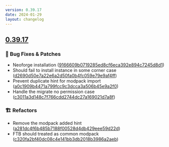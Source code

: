 ```yaml
---
version: 0.39.17
date: 2024-01-29
layout: changelog
---
```

## [0.39.17](#0.39.17)
### 🐛 Bug Fixes & Patches

- Neoforge installation ([9166609b0719285ed8cf6eca392e894c7245d8d1](https://github.com/Voxelum/x-minecraft-launcher/commit/9166609b0719285ed8cf6eca392e894c7245d8d1))
- Should fail to install instance in some corner case ([d2690d50e7a22e6a2d50fa0b4fc059e79e9af4ff](https://github.com/Voxelum/x-minecraft-launcher/commit/d2690d50e7a22e6a2d50fa0b4fc059e79e9af4ff))
- Prevent duplicate hint for modpack import ([a0c1909b4471a799fcc9c3dcca3a506b45e9a2f0](https://github.com/Voxelum/x-minecraft-launcher/commit/a0c1909b4471a799fcc9c3dcca3a506b45e9a2f0))
- Handle the migrate no permission case ([c3011a3d148c7f766cdd2744dc27a169021d7a8f](https://github.com/Voxelum/x-minecraft-launcher/commit/c3011a3d148c7f766cdd2744dc27a169021d7a8f))
### 🏗️ Refactors

- Remove the modpack added hint ([a281dc4f6b485b7188f00528d4db429eee59d22d](https://github.com/Voxelum/x-minecraft-launcher/commit/a281dc4f6b485b7188f00528d4db429eee59d22d))
- FTB should treated as common modpack ([c320fa2bf40dc08c4e141bb3db2018b3986a2aeb](https://github.com/Voxelum/x-minecraft-launcher/commit/c320fa2bf40dc08c4e141bb3db2018b3986a2aeb))
